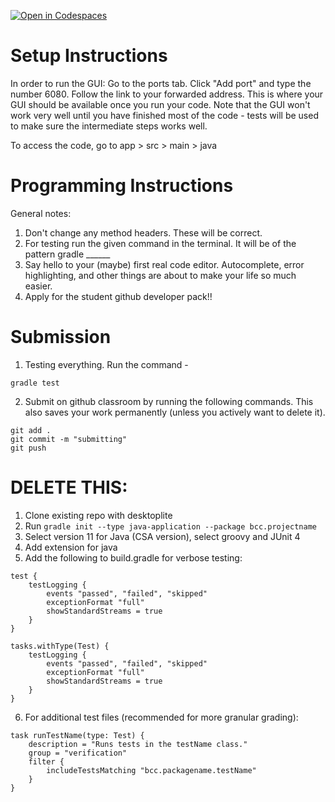 [![Open in Codespaces](https://classroom.github.com/assets/launch-codespace-2972f46106e565e64193e422d61a12cf1da4916b45550586e14ef0a7c637dd04.svg)](https://classroom.github.com/open-in-codespaces?assignment_repo_id=19675457)
# Setup Instructions
In order to run the GUI:
Go to the ports tab. Click "Add port" and type the number 6080.
Follow the link to your forwarded address. This is where your GUI should be available once you run your code. Note that the GUI won't work very well until you have finished most of the code - tests will be used to make sure the intermediate steps works well. 

To access the code, go to app > src > main > java


# Programming Instructions

General notes:
1. Don't change any method headers. These will be correct. 
2. For testing run the given command in the terminal. It will be of the pattern gradle ______
3. Say hello to your (maybe) first real code editor. Autocomplete, error highlighting, and other things are about to make your life so much easier. 
4. Apply for the student github developer pack!!


# Submission
1. Testing everything. Run the command - 
``` 
gradle test
```

2. Submit on github classroom by running the following commands. This also saves your work permanently (unless you actively want to delete it). 

```
git add . 
git commit -m "submitting"
git push
```

# DELETE THIS: 
1. Clone existing repo with desktoplite
2. Run `gradle init --type java-application --package bcc.projectname`
3. Select version 11 for Java (CSA version), select groovy and JUnit 4
4. Add extension for java
5. Add the following to build.gradle for verbose testing: 
```
test {
    testLogging {
        events "passed", "failed", "skipped"
        exceptionFormat "full"
        showStandardStreams = true
    }
}

tasks.withType(Test) {
    testLogging {
        events "passed", "failed", "skipped"
        exceptionFormat "full"
        showStandardStreams = true
    }
}
```
6. For additional test files (recommended for more granular grading):
```
task runTestName(type: Test) {
    description = "Runs tests in the testName class."
    group = "verification"
    filter {
        includeTestsMatching "bcc.packagename.testName"
    }
}
```